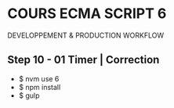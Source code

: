 <!--
@Author: Nicolas Fazio <webmaster-fazio>
@Date:   01-09-2016
@Email:  contact@nicolasfazio.ch
@Last modified by:   webmaster-fazio
@Last modified time: 07-12-2016
-->

# COURS ECMA SCRIPT 6
  DEVELOPPEMENT &amp; PRODUCTION WORKFLOW

## Step 10 - 01 Timer | Correction

- $ nvm use 6
- $ npm install
- $ gulp 
